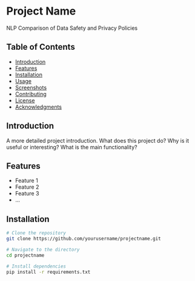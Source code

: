 # Project Name

NLP Comparison of Data Safety and Privacy Policies

## Table of Contents

- [Introduction](#introduction)
- [Features](#features)
- [Installation](#installation)
- [Usage](#usage)
- [Screenshots](#screenshots)
- [Contributing](#contributing)
- [License](#license)
- [Acknowledgments](#acknowledgments)

## Introduction

A more detailed project introduction. What does this project do? Why is it useful or interesting? What is the main functionality?

## Features

- Feature 1
- Feature 2
- Feature 3
- ...

## Installation

```bash
# Clone the repository
git clone https://github.com/yourusername/projectname.git

# Navigate to the directory
cd projectname

# Install dependencies
pip install -r requirements.txt
